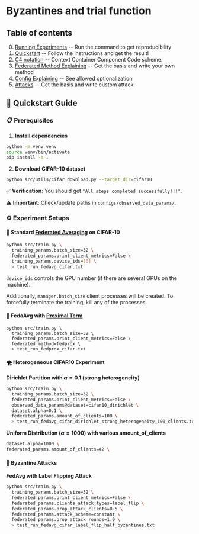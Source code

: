 
# Byzantines and trial function

## Table of contents
0. [Running Experiments](docs/experiments.md) -- Run the command to get reproducibility
1. [Quickstart](#-quickstart-guide) -- Follow the instructions and get the result!
2. [C4 notation](docs/C4.md) -- Context Container Component Code scheme.
3. [Federated Method Explaining](docs/method.md) -- Get the basis and write your own method
4. [Config Explaining](docs/config.md) -- See allowed optionalization
5. [Attacks](docs/attacks.md) -- Get the basis and write custom attack

## 🚀 Quickstart Guide
### 📋 Prerequisites
1. **Install dependencies**
```bash
python -m venv venv
source venv/bin/activate
pip install -e .
```
2. **Download CIFAR-10 dataset**
```bash
python src/utils/cifar_download.py --target_dir=cifar10
```
✅ **Verification**: You should get `"All steps completed successfully!!!"`. 

⚠️ **Important**: Check/update paths in `configs/observed_data_params/`.

### ⚙️ Experiment Setups

#### 🔄 Standard [Federated Averaging](https://arxiv.org/pdf/1602.05629) on CIFAR-10
```bash
python src/train.py \
  training_params.batch_size=32 \
  federated_params.print_client_metrics=False \
  training_params.device_ids=[0] \
  > test_run_fedavg_cifar.txt
```

`device_ids` controls the GPU number (if there are several GPUs on the machine). 

Additionally, `manager.batch_size` client processes will be created. To forcefully terminate the training, kill any of the processes.

#### 🔩 FedaAvg with [Proximal Term](https://arxiv.org/pdf/1812.06127)
```
python src/train.py \
  training_params.batch_size=32 \
  federated_params.print_client_metrics=False \
  federated_method=fedprox \
  > test_run_fedprox_cifar.txt
```
#### 🌪️ Heterogeneous CIFAR10 Experiment

**Dirichlet Partition with $\alpha=0.1$ (strong heterogeneity)**

```bash
python src/train.py \
  training_params.batch_size=32 \
  federated_params.print_client_metrics=False \
  observed_data_params@dataset=cifar10_dirichlet \
  dataset.alpha=0.1 \
  federated_params.amount_of_clients=100 \
  > test_run_fedavg_cifar_dirichlet_strong_heterogeneity_100_clients.txt
```

**Uniform Distribution ($\alpha=1000$) with various amount_of_clients**
```bash
dataset.alpha=1000 \
federated_params.amount_of_clients=42 \
```

#### 🦠 Byzantine Attacks 

**FedAvg with Label Flipping Attack**

```bash
python src/train.py \
  training_params.batch_size=32 \
  federated_params.print_client_metrics=False \
  federated_params.clients_attack_types=label_flip \
  federated_params.prop_attack_clients=0.5 \
  federated_params.attack_scheme=constant \
  federated_params.prop_attack_rounds=1.0 \
  > test_run_fedavg_cifar_label_flip_half_byzantines.txt
```